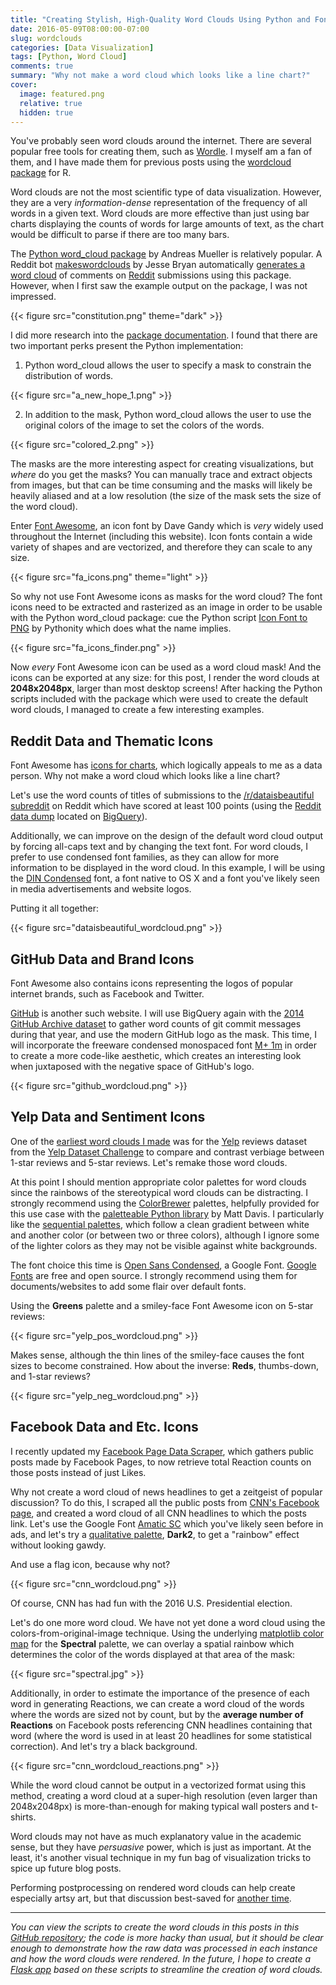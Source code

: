 ```yaml
---
title: "Creating Stylish, High-Quality Word Clouds Using Python and Font Awesome Icons"
date: 2016-05-09T08:00:00-07:00
slug: wordclouds
categories: [Data Visualization]
tags: [Python, Word Cloud]
comments: true
summary: "Why not make a word cloud which looks like a line chart?"
cover:
  image: featured.png
  relative: true
  hidden: true
---
```


You've probably seen word clouds around the internet. There are several popular free tools for creating them, such as [Wordle](http://www.wordle.net). I myself am a fan of them, and I have made them for previous posts using the [wordcloud package](http://www.inside-r.org/packages/cran/wordcloud/docs/wordcloud) for R.

Word clouds are not the most scientific type of data visualization. However, they are a very _information-dense_ representation of the frequency of all words in a given text. Word clouds are more effective than just using bar charts displaying the counts of words for large amounts of text, as the chart would be difficult to parse if there are too many bars.

The [Python word_cloud package](https://github.com/amueller/word_cloud) by Andreas Mueller is relatively popular. A Reddit bot [makeswordclouds](https://github.com/Winneon/makeswordclouds) by Jesse Bryan automatically [generates a word cloud](https://www.reddit.com/user/makeswordcloudsagain) of comments on [Reddit](https://www.reddit.com) submissions using this package. However, when I first saw the example output on the package, I was not impressed.

{{< figure src="constitution.png" theme="dark" >}}

I did more research into the [package documentation](http://amueller.github.io/word_cloud/). I found that there are two important perks present the Python implementation:

1. Python word_cloud allows the user to specify a mask to constrain the distribution of words.

{{< figure src="a_new_hope_1.png" >}}

2. In addition to the mask, Python word_cloud allows the user to use the original colors of the image to set the colors of the words.

{{< figure src="colored_2.png" >}}

The masks are the more interesting aspect for creating visualizations, but _where_ do you get the masks? You can manually trace and extract objects from images, but that can be time consuming and the masks will likely be heavily aliased and at a low resolution (the size of the mask sets the size of the word cloud).

Enter [Font Awesome](https://fortawesome.github.io/Font-Awesome/), an icon font by Dave Gandy which is _very_ widely used throughout the Internet (including this website). Icon fonts contain a wide variety of shapes and are vectorized, and therefore they can scale to any size.

{{< figure src="fa_icons.png" theme="light" >}}

So why not use Font Awesome icons as masks for the word cloud? The font icons need to be extracted and rasterized as an image in order to be usable with the Python word_cloud package: cue the Python script [Icon Font to PNG](https://github.com/Pythonity/icon-font-to-png) by Pythonity which does what the name implies.

{{< figure src="fa_icons_finder.png" >}}

Now _every_ Font Awesome icon can be used as a word cloud mask! And the icons can be exported at any size: for this post, I render the word clouds at **2048x2048px**, larger than most desktop screens! After hacking the Python scripts included with the package which were used to create the default word clouds, I managed to create a few interesting examples.

## Reddit Data and Thematic Icons

Font Awesome has [icons for charts](http://fortawesome.github.io/Font-Awesome/icon/line-chart/), which logically appeals to me as a data person. Why not make a word cloud which looks like a line chart?

Let's use the word counts of titles of submissions to the [/r/dataisbeautiful subreddit](https://www.reddit.com/r/dataisbeautiful/) on Reddit which have scored at least 100 points (using the [Reddit data dump](https://bigquery.cloud.google.com/table/fh-bigquery:reddit_posts.full_corpus_201512) located on [BigQuery](https://cloud.google.com/bigquery/)).

Additionally, we can improve on the design of the default word cloud output by forcing all-caps text and by changing the text font. For word clouds, I prefer to use condensed font families, as they can allow for more information to be displayed in the word cloud. In this example, I will be using the [DIN Condensed](https://www.myfonts.com/fonts/paratype/din-condensed/) font, a font native to OS X and a font you've likely seen in media advertisements and website logos.

Putting it all together:

{{< figure src="dataisbeautiful_wordcloud.png" >}}

<!-- _(All word clouds in this post are shrunk to 600x600px to reduce loading time: click on the image for the full 2048x2048px resolution.)_ -->

## GitHub Data and Brand Icons

Font Awesome also contains icons representing the logos of popular internet brands, such as Facebook and Twitter.

[GitHub](https://github.com) is another such website. I will use BigQuery again with the [2014 GitHub Archive dataset](https://bigquery.cloud.google.com/table/githubarchive:year.2014) to gather word counts of git commit messages during that year, and use the modern GitHub logo as the mask. This time, I will incorporate the freeware condensed monospaced font [M+ 1m](https://www.fontsquirrel.com/fonts/M-1m) in order to create a more code-like aesthetic, which creates an interesting look when juxtaposed with the negative space of GitHub's logo.

{{< figure src="github_wordcloud.png" >}}

## Yelp Data and Sentiment Icons

One of the [earliest word clouds I made](http://minimaxir.com/2014/09/one-star-five-stars/) was for the [Yelp](http://www.yelp.com) reviews dataset from the [Yelp Dataset Challenge](https://www.yelp.com/dataset_challenge) to compare and contrast verbiage between 1-star reviews and 5-star reviews. Let's remake those word clouds.

At this point I should mention appropriate color palettes for word clouds since the rainbows of the stereotypical word clouds can be distracting. I strongly recommend using the [ColorBrewer](http://colorbrewer2.org) palettes, helpfully provided for this use case with the [paletteable Python library](https://github.com/jiffyclub/palettable) by Matt Davis. I particularly like the [sequential palettes](https://jiffyclub.github.io/palettable/colorbrewer/sequential/), which follow a clean gradient between white and another color (or between two or three colors), although I ignore some of the lighter colors as they may not be visible against white backgrounds.

The font choice this time is [Open Sans Condensed](https://www.google.com/fonts/specimen/Open+Sans+Condensed), a Google Font. [Google Fonts](https://www.google.com/fonts) are free and open source. I strongly recommend using them for documents/websites to add some flair over default fonts.

Using the **Greens** palette and a smiley-face Font Awesome icon on 5-star reviews:

{{< figure src="yelp_pos_wordcloud.png" >}}

Makes sense, although the thin lines of the smiley-face causes the font sizes to become constrained. How about the inverse: **Reds**, thumbs-down, and 1-star reviews?

{{< figure src="yelp_neg_wordcloud.png" >}}

## Facebook Data and Etc. Icons

I recently updated my [Facebook Page Data Scraper](https://github.com/minimaxir/facebook-page-post-scraper), which gathers public posts made by Facebook Pages, to now retrieve total Reaction counts on those posts instead of just Likes.

Why not create a word cloud of news headlines to get a zeitgeist of popular discussion? To do this, I scraped all the public posts from [CNN's Facebook page](https://www.facebook.com/cnn/), and created a word cloud of all CNN headlines to which the posts link. Let's use the Google Font [Amatic SC](https://www.google.com/fonts/specimen/Amatic+SC) which you've likely seen before in ads, and let's try a [qualitative palette](https://jiffyclub.github.io/palettable/colorbrewer/qualitative/), **Dark2**, to get a "rainbow" effect without looking gawdy.

And use a flag icon, because why not?

{{< figure src="cnn_wordcloud.png" >}}

Of course, CNN has had fun with the 2016 U.S. Presidential election.

Let's do one more word cloud. We have not yet done a word cloud using the colors-from-original-image technique. Using the underlying [matplotlib color map](http://matplotlib.org/examples/color/colormaps_reference.html) for the **Spectral** palette, we can overlay a spatial rainbow which determines the color of the words displayed at that area of the mask:

{{< figure src="spectral.jpg" >}}

Additionally, in order to estimate the importance of the presence of each word in generating Reactions, we can create a word cloud of the words where the words are sized not by count, but by the **average number of Reactions** on Facebook posts referencing CNN headlines containing that word (where the word is used in at least 20 headlines for some statistical correction). And let's try a black background.

{{< figure src="cnn_wordcloud_reactions.png" >}}

While the word cloud cannot be output in a vectorized format using this method, creating a word cloud at a super-high resolution (even larger than 2048x2048px) is more-than-enough for making typical wall posters and t-shirts.

Word clouds may not have as much explanatory value in the academic sense, but they have _persuasive_ power, which is just as important. At the least, it's another visual technique in my fun bag of visualization tricks to spice up future blog posts.

Performing postprocessing on rendered word clouds can help create especially artsy art, but that discussion best-saved for [another time](https://raw.githubusercontent.com/minimaxir/stylistic-word-clouds/master/wordclouds/starry_night_cnn_weight_12_iterations_500_smooth_5.png).

---

_You can view the scripts to create the word clouds in this posts in this [GitHub repository](https://github.com/minimaxir/stylistic-word-clouds); the code is more hacky than usual, but it should be clear enough to demonstrate how the raw data was processed in each instance and how the word clouds were rendered. In the future, I hope to create a [Flask app](http://flask.pocoo.org) based on these scripts to streamline the creation of word clouds._
